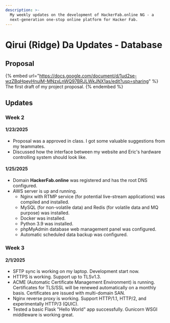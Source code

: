 ```yaml
---
description: >-
  My weekly updates on the development of HackerFab.online NG - a
  next-generation one-stop online platform for Hacker Fab.
---
```


# Qirui (Ridge) Da Updates - Database

## Proposal



{% embed url="https://docs.google.com/document/d/1ud2se-wzZBqHpeyHnulM-MNzxLnWQ97BRJLWkJNX1as/edit?usp=sharing" %}
The first draft of my project proposal.
{% endembed %}

## Updates

### Week 2

#### 1/23/2025

* Proposal was a approved in class. I got some valuable suggestions from my teammates.
* Discussed how the interface between my website and Eric's hardware controlling system should look like.

#### 1/25/2025

* Domain **HackerFab.online** was registered and has the root DNS configured.&#x20;
* AWS server is up and running.&#x20;
  * Nginx with RTMP service (for potential live-stream applications) was compiled and installed.
  * MySQL (for non-volatile data) and Redis (for volatile data and MQ purpose) was installed.
  * Docker was installed.
  * Python 3.9 was installed.
  * phpMyAdmin database web management panel was configured.
  * Automatic scheduled data backup was configured.

### Week 3

#### 2/1/2025

* SFTP sync is working on my laptop. Development start now.
* HTTPS is working. Support up to TLSv1.3.
* ACME (Automatic Certificate Management Environment) is running. Certificates for TLS/SSL will be renewed automatically on a monthly basis. Certificates are issued with multi-domain SAN.
* Nginx reverse proxy is working. Support HTTP/1.1, HTTP/2, and experimentally HTTP/3 (QUIC).
* Tested a basic Flask "Hello World" app successfully. Gunicorn WSGI middleware is working great.

